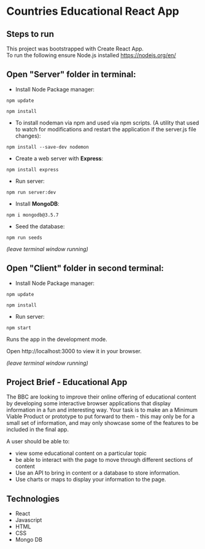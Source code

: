 # Countries Educational React App

## Steps to run

This project was bootstrapped with Create React App.<br>
To run the following ensure  Node.js installed https://nodejs.org/en/ 



## Open "Server" folder in terminal: 

- Install Node Package manager:

```
npm update

npm install 
```

- To install nodeman via npm and used via npm scripts.
(A utility that used to watch for modifications and restart the application if the server.js file changes):
```
npm install --save-dev nodemon
```


 - Create a web server with **Express**:
 ```
npm install express
```

- Run server:
```
npm run server:dev
```



- Install **MongoDB**: 
``` 
npm i mongodb@3.5.7
```


- Seed the database:
```
npm run seeds
```

*(leave terminal window running)*



## Open "Client" folder in second terminal: 


- Install Node Package manager:
```
npm update

npm install 
```

- Run server:
```
npm start 
```
Runs the app in the development mode.

Open http://localhost:3000 to view it in your browser.

*(leave terminal window running)*

## Project Brief - Educational App

The BBC are looking to improve their online offering of educational content by developing some interactive browser applications that display information in a fun and interesting way. Your task is to make an a Minimum Viable Product or prototype to put forward to them - this may only be for a small set of information, and may only showcase some of the features to be included in the final app.


A user should be able to:

- view some educational content on a particular topic
- be able to interact with the page to move through different sections of content
- Use an API to bring in content or a database to store information.
- Use charts or maps to display your information to the page.

## Technologies 

- React<br>
- Javascript<br>
- HTML<br>
- CSS<br>
- Mongo DB<br>



